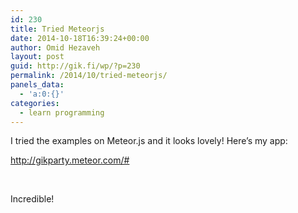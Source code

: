 ```yaml
---
id: 230
title: Tried Meteorjs
date: 2014-10-18T16:39:24+00:00
author: Omid Hezaveh
layout: post
guid: http://gik.fi/wp/?p=230
permalink: /2014/10/tried-meteorjs/
panels_data:
  - 'a:0:{}'
categories:
  - learn programming
---
```

I tried the examples on Meteor.js and it looks lovely! Here&#8217;s my app:

http://gikparty.meteor.com/#

&nbsp;

Incredible!